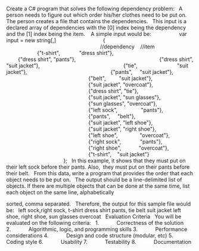 
Create a C# program that solves the following dependency problem:
 
A person needs to figure out which order his/her clothes need to be put on. 
The person creates a file that contains the dependencies.
 
This input is a declared array of dependencies with the [0] index being the dependency and the [1] index
being the item. 
 
A simple input would be:
 
                var input = new string[,]
                               {
                                                                //dependency    //item
                                               {&quot;t-shirt&quot;,             &quot;dress shirt&quot;},
                                                        {&quot;dress shirt&quot;, &quot;pants&quot;},
                                                        {&quot;dress shirt&quot;, &quot;suit jacket&quot;},
                                                        {&quot;tie&quot;,                           &quot;suit jacket&quot;},
                                                        {&quot;pants&quot;,     &quot;suit jacket&quot;},
                                                        {&quot;belt&quot;,         &quot;suit jacket&quot;},
                                                        {&quot;suit jacket&quot;, &quot;overcoat&quot;},
                                                        {&quot;dress shirt&quot;, &quot;tie&quot;},
                                                        {&quot;suit jacket&quot;, &quot;sun glasses&quot;},
                                                        {&quot;sun glasses&quot;, &quot;overcoat&quot;},
                                                        {&quot;left sock&quot;,                &quot;pants&quot;},
                                                        {&quot;pants&quot;,     &quot;belt&quot;},
                                                        {&quot;suit jacket&quot;, &quot;left shoe&quot;},
                                                        {&quot;suit jacket&quot;, &quot;right shoe&quot;},
                                                        {&quot;left shoe&quot;,               &quot;overcoat&quot;},
                                                        {&quot;right sock&quot;,             &quot;pants&quot;},
                                                        {&quot;right shoe&quot;,            &quot;overcoat&quot;},
                                                        {&quot;t-shirt&quot;,    &quot;suit jacket&quot;}
                                       };
 
In this example, it shows that they must put on their left sock before their pants. Also, 
they must put on their pants before their belt.
 
From this data, write a program that provides the order that each object needs to be put on.
 
The output should be a line-delimited list of objects. If there are multiple objects that
can be done at the same time, list each object on the same line, alphabetically 

sorted, comma separated.
 
Therefore, the output for this sample file would be:
 
left sock,right sock, t-shirt
dress shirt
pants, tie
belt
suit jacket
left shoe, right shoe, sun glasses
overcoat
 
Evaluation Criteria
 
You will be evaluated on the following criteria:
 
1.            Correctness of the solution
2.            Algorithmic, logic, and programming skills
3.            Performance considerations
4.            Design and code structure (modular, etc)
5.            Coding style
6.            Usability
7.            Testability
8.            Documentation

